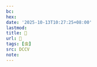 ```yaml
---
bc:
hex:
date: '2025-10-13T10:27:25+08:00'
lastmod:
title: 􁧯
url: 􁧯
tags: [虫]
src: DCCV
note:
---
```

